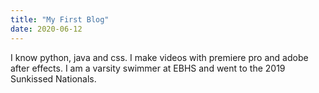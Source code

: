 ```yaml
---
title: "My First Blog"
date: 2020-06-12
---
```

I know python, java and css.
I make videos with premiere pro and adobe after effects.
I am a varsity swimmer at EBHS and went to the 2019 Sunkissed Nationals.
